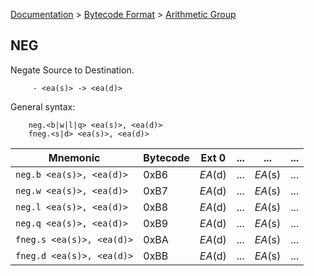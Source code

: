 [Documentation](../../README.md) > [Bytecode Format](../README.md) > [Arithmetic Group](../InstructionsArithmetic.md)

## NEG

Negate Source to Destination.

         - <ea(s)> -> <ea(d)>

General syntax:

        neg.<b|w|l|q> <ea(s)>, <ea(d)>
        fneg.<s|d> <ea(s)>, <ea(d)>

| Mnemonic | Bytecode | Ext 0 | ... | ... | ... |
| - | - | - | - | - | - |
| `neg.b <ea(s)>, <ea(d)>` | 0xB6 | *EA*(d) | ... | *EA*(s) | ... |
| `neg.w <ea(s)>, <ea(d)>` | 0xB7 | *EA*(d) | ... | *EA*(s) | ... |
| `neg.l <ea(s)>, <ea(d)>` | 0xB8 | *EA*(d) | ... | *EA*(s) | ... |
| `neg.q <ea(s)>, <ea(d)>` | 0xB9 | *EA*(d) | ... | *EA*(s) | ... |
| `fneg.s <ea(s)>, <ea(d)>` | 0xBA | *EA*(d) | ... | *EA*(s) | ... |
| `fneg.d <ea(s)>, <ea(d)>` | 0xBB | *EA*(d) | ... | *EA*(s) | ... |
